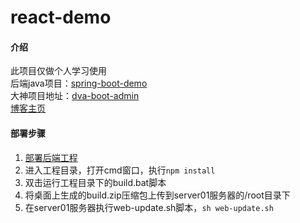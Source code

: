 # react-demo
#### 介绍
此项目仅做个人学习使用<br>
后端java项目：<a href="https://gitee.com/xuelingkang/spring-boot-demo" target="_blank">spring-boot-demo</a><br>
大神项目地址：<a href="https://gitee.com/wiqi/dva-boot-admin/tree/master" target="_blank">dva-boot-admin</a><br>
<a href="https://blog.csdn.net/qq_35433926" target="_blank">博客主页</a>
#### 部署步骤
1. <a href="https://gitee.com/xuelingkang/spring-boot-demo" target="_blank">部署后端工程</a>
2. 进入工程目录，打开cmd窗口，执行`npm install`
3. 双击运行工程目录下的build.bat脚本
4. 将桌面上生成的build.zip压缩包上传到server01服务器的/root目录下
5. 在server01服务器执行web-update.sh脚本，`sh web-update.sh`
